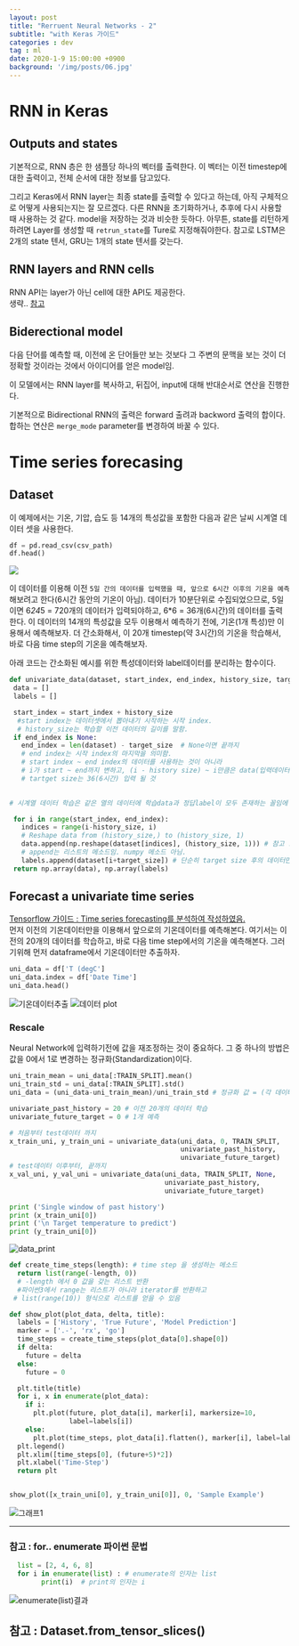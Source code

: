```yaml
---
layout: post
title: "Rerruent Neural Networks - 2"
subtitle: "with Keras 가이드"
categories : dev
tag : ml
date: 2020-1-9 15:00:00 +0900
background: '/img/posts/06.jpg'
---
```



# RNN in Keras

## Outputs and states
 기본적으로, RNN 층은 한 샘플당 하나의 벡터를 출력한다. 이 벡터는 이전 timestep에 대한 출력이고, 전체 순서에 대한 정보를 담고있다.

  그리고 Keras에서 RNN layer는 최종 state를 출력할 수 있다고 하는데, 아직 구체적으로 어떻게 사용되는지는 잘 모르겠다. 다른 RNN을 초기화하거나, 추후에 다시 사용할 때 사용하는 것 같다. model을 저장하는 것과 비슷한 듯하다. 아무튼, state를 리턴하게 하려면 Layer를 생성할 때 `retrun_state`를 Ture로 지정해줘야한다. 참고로 LSTM은 2개의 state 텐서, GRU는 1개의 state 텐서를 갖는다.


## RNN layers and RNN cells
 RNN API는 layer가 아닌 cell에 대한 API도 제공한다.  
 생략.. [참고](https://www.tensorflow.org/guide/keras/rnn#rnn_layers_and_rnn_cells)


## Biderectional model
 다음 단어를 예측할 때, 이전에 온 단어들만 보는 것보다 그 주변의 문맥을 보는 것이 더 정확할 것이라는 것에서 아이디어를 얻은 model임.

 이 모델에서는 RNN layer를 복사하고, 뒤집어, input에 대해 반대순서로  연산을 진행한다.
 
 기본적으로 Bidirectional RNN의 출력은 forward 출려과 backword 출력의 합이다. 합하는 연산은 `merge_mode` parameter를 변경하여 바꿀 수 있다.



# Time series forecasing
## Dataset
  이 예제에서는 기온, 기압, 습도 등 14개의 특성값을 포함한 다음과 같은 날씨 시계열 데이터 셋을 사용한다. 

  ``` python
df = pd.read_csv(csv_path)
df.head()
```
  ![](./images/2020-01-10-11-12-49.png)

 이 데이터를 이용해 이전 `5일 간의 데이터를 입력했을 때, 앞으로 6시간 이후의 기온을 예측`해보려고 한다(6시간 동안의 기온이 아님). 데이터가 10분단위로 수집되었으므로, 5일이면 6*24*5 = 720개의 데이터가 입력되야하고, 6*6 = 36개(6시간)의 데이터를 출력한다.
  이 데이터의 14개의 특성값을 모두 이용해서 예측하기 전에, 기온(1개 특성)만 이용해서 예측해보자. 더 간소화해서, 이 20개 timestep(약 3시간)의 기온을 학습해서, 바로 다음 time step의 기온을 예측해보자.

 아래 코드는 간소화된 예시를 위한 특성데이터와 label데이터를 분리하는 함수이다.

 ``` python
 def univariate_data(dataset, start_index, end_index, history_size, target_size):
  data = []
  labels = []

  start_index = start_index + history_size
   #start index는 데이터셋에서 뽑아내기 시작하는 시작 index.
   # history_size는 학습할 이전 데이터의 길이를 말함.
  if end_index is None:
    end_index = len(dataset) - target_size  # None이면 끝까지
    # end index는 시작 index의 마지막을 의미함.
    # start index ~ end index의 데이터를 사용하는 것이 아니라
    # i가 start ~ end까지 변하고, (i - history size) ~ i만큼은 data(입력데이터)가 되는 것이고, i ~ (i + target_size) 만큼은 label(정답)데이터가 됨.
    # tartget size는 36(6시간) 입력 될 것
    

 # 시계열 데이터 학습은 같은 열의 데이터에 학습data과 정답label이 모두 존재하는 꼴임에 주의.

  for i in range(start_index, end_index):
    indices = range(i-history_size, i)
    # Reshape data from (history_size,) to (history_size, 1)
    data.append(np.reshape(dataset[indices], (history_size, 1))) # 참고 : 넘파이 배열에 인덱스로 리스트를 전달하면, 리스트가 가리키는 인덱스 모두 반환.
    # append는 리스트의 메소드임. numpy 메소드 아님.
    labels.append(dataset[i+target_size]) # 단순히 target size 후의 데이터만 학습한다? 그 sequence 모두를 예측하는 것이 아님.
  return np.array(data), np.array(labels)
 ```



## Forecast a univariate time series
[Tensorflow 가이드 : Time series forecasting를 분석하여 작성하였음.](https://www.tensorflow.org/tutorials/structured_data/time_series)  
 먼저 이전의 기온데이터만을 이용해서 앞으로의 기온데이터를 예측해본다. 여기서는 이전의 20개의 데이터를 학습하고, 바로 다음 time step에서의 기온을 예측해본다.
그러기위해 먼저 dataframe에서 기온데이터만 추출하자.  

``` python
uni_data = df['T (degC']
uni_data.index = df['Date Time']
uni_data.head()
```
![기온데이터추출](./images/2020-01-10-13-16-24.png)
![데이터 plot](./images/2020-01-10-13-17-58.png)


### Rescale
 Neural Network에 입력하기전에 값을 재조정하는 것이 중요하다. 그 중 하나의 방법은 값을 0에서 1로 변경하는 정규화(Standardization)이다. 

``` python
uni_train_mean = uni_data[:TRAIN_SPLIT].mean()
uni_train_std = uni_data[:TRAIN_SPLIT].std()
uni_data = (uni_data-uni_train_mean)/uni_train_std # 정규화 값 = (각 데이터 - 평균) / 표준 편차
```


``` python
univariate_past_history = 20 # 이전 20개의 데이터 학습
univariate_future_target = 0 # 1개 예측

# 처음부터 test데이터 까지
x_train_uni, y_train_uni = univariate_data(uni_data, 0, TRAIN_SPLIT,
                                           univariate_past_history,
                                           univariate_future_target)
# test데이터 이후부터, 끝까지
x_val_uni, y_val_uni = univariate_data(uni_data, TRAIN_SPLIT, None,
                                       univariate_past_history,
                                       univariate_future_target)
```


``` python
print ('Single window of past history')
print (x_train_uni[0])
print ('\n Target temperature to predict')
print (y_train_uni[0])
```

![data_print](./images/2020-01-10-15-04-18.png)



``` python
def create_time_steps(length): # time step 을 생성하는 메소드
  return list(range(-length, 0))
  # -length 에서 0 값을 갖는 리스트 반환
  #파이썬3에서 range는 리스트가 아니라 iterator를 반환하고
 # list(range(10)) 형식으로 리스트를 얻을 수 있음

def show_plot(plot_data, delta, title):
  labels = ['History', 'True Future', 'Model Prediction']
  marker = ['.-', 'rx', 'go']
  time_steps = create_time_steps(plot_data[0].shape[0])
  if delta:
    future = delta
  else:
    future = 0

  plt.title(title)
  for i, x in enumerate(plot_data): 
    if i:
      plt.plot(future, plot_data[i], marker[i], markersize=10,
               label=labels[i])
    else:
      plt.plot(time_steps, plot_data[i].flatten(), marker[i], label=labels[i])
  plt.legend()
  plt.xlim([time_steps[0], (future+5)*2])
  plt.xlabel('Time-Step')
  return plt


show_plot([x_train_uni[0], y_train_uni[0]], 0, 'Sample Example')
```
![그래프1](./images/2020-01-13-10-25-58.png)

----
 ### 참고 : for.. enumerate 파이썬 문법
``` python
  list = [2, 4, 6, 8]
  for i in enumerate(list) : # enumerate의 인자는 list
        print(i)  # print의 인자는 i
```
![enumerate(list)결과](./images/2020-01-13-10-40-03.png)  



## 참고 : Dataset.from_tensor_slices()
 